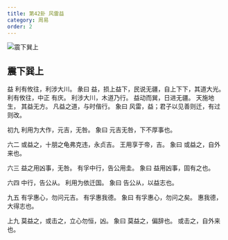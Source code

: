 ```yaml
---
title: 第42卦 风雷益
category: 周易
order: 2
---
```


![震下巽上](https://upload.wikimedia.org/wikipedia/commons/7/74/Yijing-42.png)

## 震下巽上

益 利有攸往，利涉大川。
彖曰 益，损上益下，民说无疆，自上下下，其道大光。利有攸往，中正 有庆。 利涉大川，木道乃行。 益动而巽，日进无疆。 天施地生， 其益无方。 凡益之道，与时偕行。
象曰 风雷，益；君子以见善则迁，有过则改。

初九 利用为大作，元吉，无咎。
象曰 元吉无咎，下不厚事也。

六二 或益之，十朋之龟弗克违，永贞吉。 王用享于帝，吉。
象曰 或益之，自外来也。

六三 益之用凶事，无咎。 有孚中行，告公用圭。
象曰 益用凶事，固有之也。

六四 中行，告公从。 利用为依迁国。
象曰 告公从，以益志也。

九五 有孚惠心，勿问元吉。 有孚惠我德。
象曰 有孚惠心，勿问之矣。 惠我德，大得志也。

上九 莫益之，或击之，立心勿恒，凶。
象曰 莫益之，偏辞也。 或击之，自外来也。